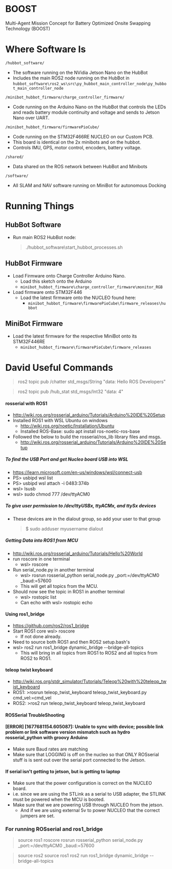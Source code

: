 # BOOST
Multi-Agent Mission Concept for Battery Optimized Onsite Swapping Technology (BOOST)
# Where Software Is

`/hubbot_software/`
* The software running on the NVidia Jetson Nano on the HubBot
* Includes the main ROS2 node running on the HubBot in `hubbot_software\ros2_ws\src\py_hubbot_main_controller_node\py_hubbot_main_controller_node`

`/minibot_hubbot_firmware/charge_controller_firmware/`
* Code running on the Arduino Nano on the HubBot that controls the LEDs and reads battery module continuity and voltage and sends to Jetson Nano over UART.

`/minibot_hubbot_firmware/firmwarePioCube/`
* Code running on the STM32F466RE NUCLEO on our Custom PCB.
* This board is identical on the 2x minibots and on the hubbot.
* Controls IMU, GPS, motor control, encoders, battery voltage.

`/shared/`
* Data shared on the ROS network between HubBot and Minibots

`/software/`
* All SLAM and NAV software running on MiniBot for autonomous Docking

# Running Things
## HubBot Software
* Run main ROS2 HubBot node:
  >./hubbot_software\start_hubbot_processes.sh

## HubBot Firmware
* Load Firmware onto Charge Controller Arduino Nano.
  * Load this sketch onto the Arduino
  * `minibot_hubbot_firmware\charge_controller_firmware\monitor_RGB`
* Load firmware onto STM32F446
  * Load the latest firmware onto the NUCLEO found here:
    * `minibot_hubbot_firmware\firmwarePioCube\firmware_releases\hubbot`
## MiniBot Firmware
* Load the latest firmware for the respective MiniBot onto its STM32F446RE
  * `minibot_hubbot_firmware\firmwarePioCube\firmware_releases`
# David Useful Commands
> ros2 topic pub /chatter std_msgs/String "data: Hello ROS Developers"

>ros2 topic pub /hub_stat std_msgs/Int32 "data: 4"

#### rosserial with ROS1
- http://wiki.ros.org/rosserial_arduino/Tutorials/Arduino%20IDE%20Setup
- Installed ROS1 with WSL Ubuntu on windows
  - http://wiki.ros.org/noetic/Installation/Ubuntu
  - Installed ROS-Base: sudo apt install ros-noetic-ros-base
- Followed the below to build the rosserial/ros_lib library files and msgs.
  - http://wiki.ros.org/rosserial_arduino/Tutorials/Arduino%20IDE%20Setup

##### To find the USB Port and get Nucleo board USB into WSL
  - https://learn.microsoft.com/en-us/windows/wsl/connect-usb
  - PS> usbipd wsl list
  - PS> usbipd wsl attach -i 0483:374b
  - wsl> lsusb
  - wsl> sudo chmod 777 /dev/ttyACM0

##### To give user permission to /dev/ttyUSBx, ttyACMx, and ttySx devices
- These devices are in the dialout group, so add your user to that group
  > $ sudo adduser myusername dialout

##### Getting Data into ROS1 from MCU
- http://wiki.ros.org/rosserial_arduino/Tutorials/Hello%20World
- run roscore in one terminal
  - wsl> roscore
- Run serial_node.py in another terminal
  - wsl> rosrun rosserial_python serial_node.py _port:=/dev/ttyACM0 _baud:=57600
  - This will get all topics from the MCU.
- Should now see the topic in ROS1 in another terminal
  - wsl> rostopic list
  - Can echo with wsl> rostopic echo <topic>

#### Using ros1_bridge
- https://github.com/ros2/ros1_bridge
- Start ROS1 core wsl> roscore
  - If not done already.
- Need to source both ROS1 and then ROS2 setup.bash's
- wsl> ros2 run ros1_bridge dynamic_bridge --bridge-all-topics
  - This will bring in all topics from ROS1 to ROS2 and all topics from ROS2 to ROS1.

#### teleop twist keyboard
- http://wiki.ros.org/stdr_simulator/Tutorials/Teleop%20with%20teleop_twist_keyboard
- ROS1: >rosrun teleop_twist_keyboard teleop_twist_keyboard.py cmd_vel:=cmd_vel
- ROS2: >ros2 run teleop_twist_keyboard teleop_twist_keyboard


#### ROSSerial TroubleShooting
#### [ERROR] [1677681154.605087]: Unable to sync with device; possible link problem or link software version mismatch such as hydro rosserial_python with groovy Arduino
  * Make sure Baud rates are matching
  * Make sure that LOGGING is off on the nucleo so that ONLY ROSserial stuff is is sent out over the serial port connected to the Jetson.

#### If serial isn't getting to jetson, but is getting to laptop
* Make sure that the power configuration is correct on the NUCLEO board.
* i.e. since we are using the STLink as a serial to USB adapter, the STLINK must be powered when the MCU is booted.
* Make sure that we are powering USB through NUCLEO from the jetson.
  * And if we are using external 5v to power NUCLEO that the correct jumpers are set.


### For running ROSserial and ros1_bridge
>source ros1
>roscore
>rosrun rosserial_python serial_node.py _port:=/dev/ttyACM0 _baud:=57600

>source ros2
>source ros1
>ros2 run ros1_bridge dynamic_bridge --bridge-all-topics
